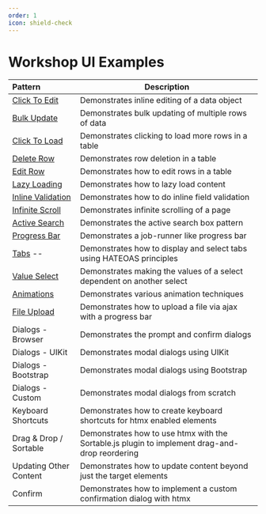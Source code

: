 ```yaml
---
order: 1
icon: shield-check
---
```

# Workshop UI Examples



| Pattern                                    | Description                                                                                    |
|:-------------------------------------------|------------------------------------------------------------------------------------------------|
| [Click To Edit](click-to-edit.md)	         | Demonstrates inline editing of a data object                                                   |
| [Bulk Update](bulk-update.md)	             | Demonstrates bulk updating of multiple rows of data                                            |
| [Click To Load](click-to-load.md)	         | Demonstrates clicking to load more rows in a table                                             |
| [Delete Row](delete-row.md)	               | Demonstrates row deletion in a table                                                           |
| [Edit Row](edit-row.md)	                   | Demonstrates how to edit rows in a table                                                       |
| [Lazy Loading](lazy-loading.md)	           | Demonstrates how to lazy load content                                                          |
| [Inline Validation](inline-validation.md)	 | Demonstrates how to do inline field validation                                                 |
| [Infinite Scroll](infinite-scroll.md)	     | Demonstrates infinite scrolling of a page                                                      |
| [Active Search](active-search.md)	         | Demonstrates the active search box pattern                                                     |
| [Progress Bar](progress-bar.md)	           | Demonstrates a job-runner like progress bar                                                    |
| [Tabs](tabs.md) --	                        | Demonstrates how to display and select tabs using HATEOAS principles                           |
| [Value Select](value-selects.md)	          | Demonstrates making the values of a select dependent on another select                         |
| [Animations](animations.md)	               | Demonstrates various animation techniques                                                      |
| [File Upload](file-uploads.md)	            | Demonstrates how to upload a file via ajax with a progress bar                                 |
| Dialogs - Browser	                         | Demonstrates the prompt and confirm dialogs                                                    |
| Dialogs - UIKit	                           | Demonstrates modal dialogs using UIKit                                                         |
| Dialogs - Bootstrap	                       | Demonstrates modal dialogs using Bootstrap                                                     |
| Dialogs - Custom	                          | Demonstrates modal dialogs from scratch                                                        |
| Keyboard Shortcuts	                        | Demonstrates how to create keyboard shortcuts for htmx enabled elements                        |
| Drag & Drop / Sortable	                    | Demonstrates how to use htmx with the Sortable.js plugin to implement drag-and-drop reordering |
| Updating Other Content	                    | Demonstrates how to update content beyond just the target elements                             |
| Confirm	                                   | Demonstrates how to implement a custom confirmation dialog with htmx                           |
